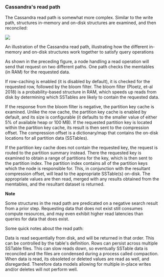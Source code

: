 ### Cassandra's read path
The Cassandra read path is somewhat more complex. Similar to the write path, structures in-memory and on-disk structures are examined, and then reconciled:


![](https://raw.githubusercontent.com/fenago/apache-cassandra-intellij/master/md_files/mastering_images/2.png)

An illustration of the Cassandra read path, illustrating how the different in-memory and on-disk structures work together to satisfy query operations
 

As shown in the preceding figure, a node handling a read operation will send that request on two different paths. One path checks the memtables (in RAM) for the requested data.

If row-caching is enabled (it is disabled by default), it is checked for the requested row, followed by the bloom filter. The bloom filter (Ploetz, et-al 2018) is a probability-based structure in RAM, which speeds up reads from disk by determining which SSTables are likely to contain the requested data.

If the response from the bloom filter is negative, the partition key cache is examined. Unlike the row cache, the partition key cache is enabled by default, and its size is configurable (it defaults to the smaller value of either 5% of available heap or 100 MB). If the requested partition key is located within the partition key cache, its result is then sent to the compression offset. The compression offset is a dictionary/map that contains the on-disk locations for all partition data (SSTables).

If the partition key cache does not contain the requested key, the request is routed to the partition summary instead. There the requested key is examined to obtain a range of partitions for the key, which is then sent to the partition index. The partition index contains all of the partition keys which the node is responsible for. This, in conjunction with the resultant compression offset, will lead to the appropriate SSTable(s) on-disk. The appropriate values are then read, merged with any results obtained from the memtables, and the resultant dataset is returned.

**Note**

Some structures in the read path are predicated on a negative search result from a prior step. Requesting data that does not exist still consumes compute resources, and may even exhibit higher read latencies than queries for data that does exist.

Some quick notes about the read path:

Data is read sequentially from disk, and will be returned in that order. This can be controlled by the table's definition.
Rows can persist across multiple SSTable files. This can slow reads down, so eventually SSTable data is reconciled and the files are condensed during a process called compaction.
When data is read, its obsoleted or deleted values are read as well, and disregarded. Therefore data models allowing for multiple in-place writes and/or deletes will not perform well.